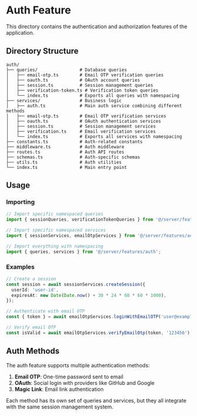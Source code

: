 # Auth Feature

This directory contains the authentication and authorization features of the application.

## Directory Structure

```
auth/
├── queries/                # Database queries
│   ├── email-otp.ts        # Email OTP verification queries
│   ├── oauth.ts            # OAuth account queries
│   ├── session.ts          # Session management queries
│   ├── verification-token.ts # Verification token queries
│   └── index.ts            # Exports all queries with namespacing
├── services/               # Business logic
│   ├── auth.ts             # Main auth service combining different methods
│   ├── email-otp.ts        # Email OTP verification services
│   ├── oauth.ts            # OAuth authentication services
│   ├── session.ts          # Session management services
│   ├── verification.ts     # Email verification services
│   └── index.ts            # Exports all services with namespacing
├── constants.ts            # Auth-related constants
├── middleware.ts           # Auth middleware
├── routes.ts               # Auth API routes
├── schemas.ts              # Auth-specific schemas
├── utils.ts                # Auth utilities
└── index.ts                # Main entry point
```

## Usage

### Importing

```typescript
// Import specific namespaced queries
import { sessionQueries, verificationTokenQueries } from '@/server/features/auth/queries';

// Import specific namespaced services
import { sessionServices, emailOtpServices } from '@/server/features/auth/services';

// Import everything with namespacing
import { queries, services } from '@/server/features/auth';
```

### Examples

```typescript
// Create a session
const session = await sessionServices.createSession({
  userId: 'user-id',
  expiresAt: new Date(Date.now() + 30 * 24 * 60 * 60 * 1000),
});

// Authenticate with email OTP
const { token } = await emailOtpServices.loginWithEmailOTP('user@example.com');

// Verify email OTP
const isValid = await emailOtpServices.verifyEmailOtp(token, '123456');
```

## Auth Methods

The auth feature supports multiple authentication methods:

1. **Email OTP**: One-time password sent to email
2. **OAuth**: Social login with providers like GitHub and Google
3. **Magic Link**: Email link authentication

Each method has its own set of queries and services, but they all integrate with the same session management system.
